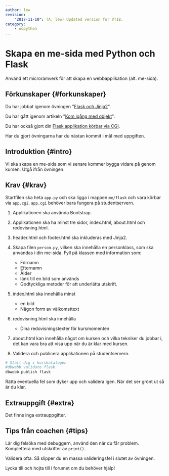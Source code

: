 ```yaml
---
author: lew
revision:
    "2017-11-10": (A, lew) Updated version for VT18.
category:
    - oopython
...
```

Skapa en me-sida med Python och Flask
===================================

Använd ett microramverk för att skapa en webbapplikation (alt. me-sida).

<!--more-->


Förkunskaper {#forkunskaper}
-----------------------

Du har jobbat igenom övningen "[Flask och Jinja2](kunskap/flask-med-jinja2)".

Du har gått igenom artikeln "[Kom igång med objekt](kunskap/kom-igang-med-objekt)".

Du har också gjort din [Flask applikation körbar via CGI](coachen/flask-som-cgi-script).

Har du gjort övningarna har du nästan kommit i mål med uppgiften.



Introduktion {#intro}
-----------------------

Vi ska skapa en me-sida som vi senare kommer bygga vidare på genom kursen. Utgå ifrån övningen.



Krav {#krav}
-----------------------

Startfilen ska heta `app.py` och ska ligga i mappen `me/flask` och vara körbar via `app.cgi`. `app.cgi` behöver bara fungera på studentservern.

1. Applikationen ska använda Bootstrap.

1. Applikationen ska ha minst tre sidor, index.html, about.html och redovisning.html.

1. header.html och footer.html ska inkluderas med Jinja2.

1. Skapa filen `person.py`, vilken ska innehålla en personklass, som ska användas i din me-sida. Fyll på klassen med information som:
    * Förnamn
    * Efternamn
    * Ålder
    * länk till en bild som används
    * Godtyckliga metoder för att underlätta utskrift.

1. index.html ska innehålla minst
    * en bild
    * Någon form av välkomsttext

1. redovisning.html ska innehålla
    * Dina redovisningstexter för kursmomenten

1. about.html kan innehålla något om kursen och vilka tekniker du jobbar i, det kan vara bra att visa upp när du är klar med kursen.

1. Validera och publicera applikationen på studentservern.


<!-- 5. Applikationen ska använda port 5000 -->

```bash
# Ställ dig i kurskatalogen
#dbwebb validate flask
dbwebb publish flask
```

Rätta eventuella fel som dyker upp och validera igen. När det ser grönt ut så är du klar.



Extrauppgift {#extra}
-----------------------

Det finns inga extrauppgifter.



Tips från coachen {#tips}
-----------------------

Lär dig felsöka med debuggern, använd den när du får problem. Komplettera med utskrifter av `print()`.

Validera ofta. Så slipper du en massa valideringsfel i slutet av övningen.

Lycka till och hojta till i forumet om du behöver hjälp!
